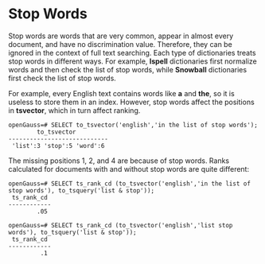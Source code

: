 # Stop Words<a name="EN-US_TOPIC_0289900996"></a>

Stop words are words that are very common, appear in almost every document, and have no discrimination value. Therefore, they can be ignored in the context of full text searching. Each type of dictionaries treats stop words in different ways. For example,  **Ispell**  dictionaries first normalize words and then check the list of stop words, while  **Snowball**  dictionaries first check the list of stop words.

For example, every English text contains words like  **a**  and  **the**, so it is useless to store them in an index. However, stop words affect the positions in  **tsvector**, which in turn affect ranking.

```
openGauss=# SELECT to_tsvector('english','in the list of stop words');
        to_tsvector
----------------------------
 'list':3 'stop':5 'word':6
```

The missing positions 1, 2, and 4 are because of stop words. Ranks calculated for documents with and without stop words are quite different:

```
openGauss=# SELECT ts_rank_cd (to_tsvector('english','in the list of stop words'), to_tsquery('list & stop'));
 ts_rank_cd
------------
        .05

openGauss=# SELECT ts_rank_cd (to_tsvector('english','list stop words'), to_tsquery('list & stop'));
 ts_rank_cd
------------
         .1
```

